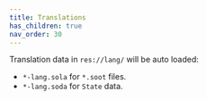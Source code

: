 ```yaml
---
title: Translations
has_children: true
nav_order: 30
---
```


Translation data in `res://lang/` will be auto loaded:
- `*-lang.sola` for `*.soot` files.
- `*-lang.soda` for `State` data.
